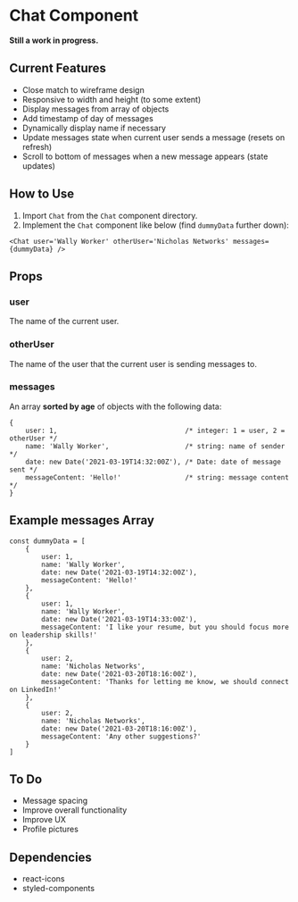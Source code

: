 # Chat Component

**Still a work in progress.**


## Current Features
- Close match to wireframe design
- Responsive to width and height (to some extent)
- Display messages from array of objects
- Add timestamp of day of messages
- Dynamically display name if necessary
- Update messages state when current user sends a message (resets on refresh)
- Scroll to bottom of messages when a new message appears (state updates)


## How to Use
1. Import ```Chat``` from the ```Chat``` component directory.
2. Implement the ```Chat``` component like below (find ```dummyData``` further down):
```
<Chat user='Wally Worker' otherUser='Nicholas Networks' messages={dummyData} />
```


## Props

### user
The name of the current user.

### otherUser
The name of the user that the current user is sending messages to.

### messages
An array **sorted by age** of objects with the following data:
```
{
    user: 1,                                /* integer: 1 = user, 2 = otherUser */
    name: 'Wally Worker',                   /* string: name of sender */
    date: new Date('2021-03-19T14:32:00Z'), /* Date: date of message sent */
    messageContent: 'Hello!'                /* string: message content */
}
```


## Example messages Array
```
const dummyData = [
    {
        user: 1,
        name: 'Wally Worker',
        date: new Date('2021-03-19T14:32:00Z'),
        messageContent: 'Hello!'
    },
    {
        user: 1,
        name: 'Wally Worker',
        date: new Date('2021-03-19T14:33:00Z'),
        messageContent: 'I like your resume, but you should focus more on leadership skills!'
    },
    {
        user: 2,
        name: 'Nicholas Networks',
        date: new Date('2021-03-20T18:16:00Z'),
        messageContent: 'Thanks for letting me know, we should connect on LinkedIn!'
    },
    {
        user: 2,
        name: 'Nicholas Networks',
        date: new Date('2021-03-20T18:16:00Z'),
        messageContent: 'Any other suggestions?'
    }
]
```


## To Do
- Message spacing
- Improve overall functionality
- Improve UX
- Profile pictures


## Dependencies
- react-icons
- styled-components